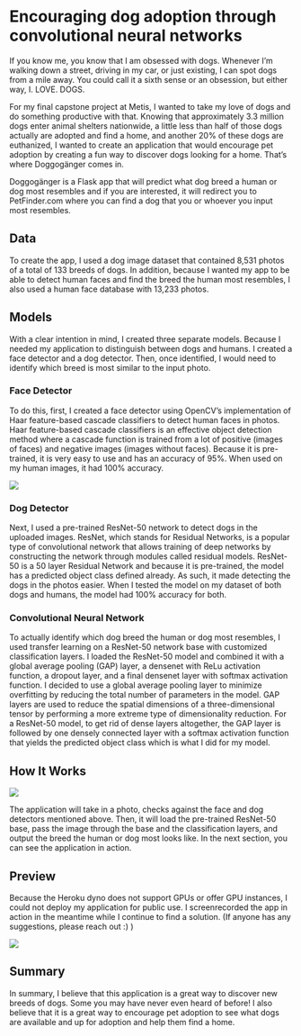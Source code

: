 # Encouraging dog adoption through convolutional neural networks

If you know me, you know that I am obsessed with dogs. Whenever I’m walking down a street, driving in my car, or just existing, I can spot dogs from a mile away. You could call it a sixth sense or an obsession, but either way, I. LOVE. DOGS. 

For my final capstone project at Metis, I wanted to take my love of dogs and do something productive with that. Knowing that approximately 3.3 million dogs enter animal shelters nationwide, a little less than half of those dogs actually are adopted and find a home, and another 20% of these dogs are euthanized, I wanted to create an application that would encourage pet adoption by creating a fun way to discover dogs looking for a home. That’s where Doggogänger comes in. 

Doggogänger is a Flask app that will predict what dog breed a human or dog most resembles and if you are interested, it will redirect you to PetFinder.com where you can find a dog that you or whoever you input most resembles. 


## Data

To create the app, I used a dog image dataset that contained 8,531 photos of a total of 133 breeds of dogs. In addition, because I wanted my app to be able to detect human faces and find the breed the human most resembles, I also used a human face database with 13,233 photos.


## Models  

With a clear intention in mind, I created three separate models. Because I needed my application to distinguish between dogs and humans. I created a face detector and a dog detector. Then, once identified, I would need to identify which breed is most similar to the input photo. 

### Face Detector
To do this, first, I created a face detector using OpenCV’s implementation of Haar feature-based cascade classifiers to detect human faces in photos. Haar feature-based cascade classifiers is an effective object detection method where a cascade function is trained from a lot of positive (images of faces) and negative images (images without faces). Because it is pre-trained, it is very easy to use and has an accuracy of 95%. When used on my human images, it had 100% accuracy.


![](https://paper-attachments.dropbox.com/s_5F95FD4F1224A6D8BB3647F3191FEC90ADBB796FA4B4F3B95A08EF639619FCA5_1564685693832_image.png)


### Dog Detector
Next, I used a pre-trained ResNet-50 network to detect dogs in the uploaded images. ResNet, which stands for Residual Networks, is a popular type of convolutional network that allows training of deep networks by constructing the network through modules called residual models. ResNet-50 is a 50 layer Residual Network and because it is pre-trained, the model has a predicted object class defined already. As such, it made detecting the dogs in the photos easier. When I tested the model on my dataset of both dogs and humans, the model had 100% accuracy for both. 

### Convolutional Neural Network
To actually identify which dog breed the human or dog most resembles, I used transfer learning on a ResNet-50 network base with customized classification layers. I loaded the ResNet-50 model and combined it with a global average pooling (GAP) layer, a densenet with ReLu activation function, a dropout layer, and a final densenet layer with softmax activation function. I decided to use a global average pooling layer to minimize overfitting by reducing the total number of parameters in the model. GAP layers are used to reduce the spatial dimensions of a three-dimensional tensor by performing a more extreme type of dimensionality reduction. For a ResNet-50 model, to get rid of dense layers altogether, the GAP layer is followed by one densely connected layer with a softmax activation function that yields the predicted object class which is what I did for my model. 


## How It Works

![](https://paper-attachments.dropbox.com/s_5F95FD4F1224A6D8BB3647F3191FEC90ADBB796FA4B4F3B95A08EF639619FCA5_1564694125691_image.png)


The application will take in a photo, checks against the face and dog detectors mentioned above. Then, it will load the pre-trained ResNet-50 base, pass the image through the base and the classification layers, and output the breed the human or dog most looks like. In the next section, you can see the application in action.


## Preview
Because the Heroku dyno does not support GPUs or offer GPU instances, I could not deploy my application for public use. I screenrecorded the app in action in the meantime while I continue to find a solution. (If anyone has any suggestions, please reach out :) )  

[![](https://paper-attachments.dropbox.com/s_5F95FD4F1224A6D8BB3647F3191FEC90ADBB796FA4B4F3B95A08EF639619FCA5_1565020738818_image.png)](https://youtu.be/xpNOhZgXZmM)


## Summary

In summary, I believe that this application is a great way to discover new breeds of dogs. Some you may have never even heard of before! I also believe that it is a great way to encourage pet adoption to see what dogs are available and up for adoption and help them find a home. 
